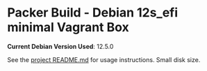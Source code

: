 # Packer Build - Debian 12s_efi minimal Vagrant Box

**Current Debian Version Used**: 12.5.0

See the [project README.md](../README.md) for usage instructions. Small disk size.
